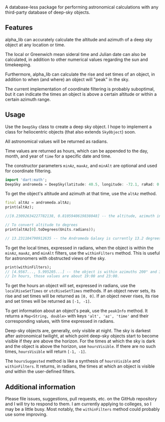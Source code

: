 <!-- 
This README describes the package. If you publish this package to pub.dev,
this README's contents appear on the landing page for your package.

For information about how to write a good package README, see the guide for
[writing package pages](https://dart.dev/guides/libraries/writing-package-pages). 

For general information about developing packages, see the Dart guide for
[creating packages](https://dart.dev/guides/libraries/create-library-packages)
and the Flutter guide for
[developing packages and plugins](https://flutter.dev/developing-packages). 
-->

A database-less package for performing astronomical calculations with any third-party database of deep-sky objects. 

## Features

alpha_lib can accurately calculate the altitude and azimuth of a deep sky object at any location or time. 

The local or Greenwich mean sideral time and Julian date can also be calculated, in addition to other numerical values regarding the sun and timekeeping.

Furthermore, alpha_lib can calculate the rise and set times of an object, in addition to when (and where) an object will "peak" in the sky.

The current implementation of coordinate filtering is probably suboptimal, but it can indicate the times an object is above a certain altitude or within a certain azimuth range.

## Usage

Use the ```DeepSky``` class to create a deep sky object. I hope to implement a class for heliocentric objects (that also extends ```SkyObject```) soon. 

All astronomical values will be returned as radians.

Time values are returned as hours, which can be appended to the day, month, and year of ```time``` for a specific date and time.

The constructor parameters ```minAz```, ```maxAz```, and ```minAlt``` are optional and used for coordinate filtering. 

```dart
import 'dart:math';
DeepSky andromeda = DeepSky(latitude: 40.5, longitude: -72.1, raRad: 0.01243, decRad: 0.7191, time: DateTime.timestamp(), utcOffset: -5, minAz: 200, maxAz: 300, minAlt: 40);
```

To get the object's altitude and azimuth at that time, use the ```altAz``` method. 

```dart
final altAz = andromeda.altAz;
print(altAz);

//[0.23092634227782138, 0.8105940619838048] -- the altitude, azimuth in radians 

// To convert altitude to degrees
print(altAz[0].toDegrees(Units.radians));

// 13.231104790912635 -- the Andromeda Galaxy is currently 13.2 degrees above the horizon
```

To get the local times, expressed in radians, when the object is within the ```minAz```, ```maxAz```, and ```minAlt``` filters, use the ```withinFilters``` method. 
This is useful for astronomers with obstructed views of the sky.
```dart
print(withinFilters);
// [4.9567..., 5.995205...] -- the object is within azimuths 200° and 300° and 40° above the horizon between those two times
// In hours, those values are about 19:00 and 23:00.
```

To get the hours an object will set, expressed in radians, use the ```localRiseSetTimes``` or ```utcRiseSetTimes``` methods. 
If an object never sets, its rise and set times will be returned as ```[0, 0]```.
If an object never rises, its rise and set times will be returned as ```[-1, -1]```.

To get information about an object's peak, use the ```peakInfo``` method. It returns a ```Map<String, double>``` with keys ```'alt', 'az', 'time'``` and their corresponding values, with time expressed in radians.

Deep-sky objects are, generally, only visible at night. The sky is darkest after astronomical twilight, at which point deep-sky objects start to become visible if they are above the horizon. For the times at which the sky is dark and the object is above the horizon, use ```hoursVisible```. 
If there are no such times, ```hoursVisible``` will return ```[-1, -1]```.


The ```hoursSuggested``` method is like a synthesis of ```hoursVisible``` and ```withinFilters```. It returns, in radians, the times at which an object is visible _and_ within the user-defined filters. 

## Additional information
 
Please file issues, suggestions, pull requests, etc. on the GitHub repository and I will try to respond to them. I am currently applying to colleges, so I may be a little busy.
Most notably, the ```withinFilters``` method could probably use some improving. 
